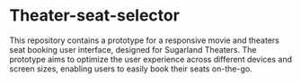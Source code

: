 # Theater-seat-selector
This repository contains a prototype for a responsive movie and theaters seat booking user interface, designed for Sugarland Theaters. The prototype aims to optimize the user experience across different devices and screen sizes, enabling users to easily book their seats on-the-go.
